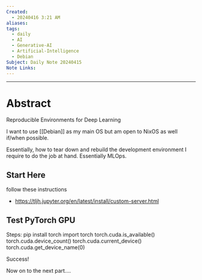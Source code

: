 ```yaml
---
Created:
  - 20240416 3:21 AM
aliases: 
tags:
  - daily
  - AI
  - Generative-AI
  - Artificial-Intelligence
  - Debian
Subject: Daily Note 20240415
Note Links:
---
```

--------------
# Abstract
Reproducible Environments for Deep Learning

I want to use [[Debian]] as my main OS but am open to NixOS as well if/when possible.

Essentially, how to tear down and rebuild the development environment I require to do the job at hand. Essentially MLOps.

## Start Here
follow these instructions
- https://tljh.jupyter.org/en/latest/install/custom-server.html

## Test PyTorch GPU
Steps:
pip install torch
import torch
torch.cuda.is_available()
torch.cuda.device_count()
torch.cuda.current_device()
torch.cuda.get_device_name(0)

Success!

Now on to the next part....

